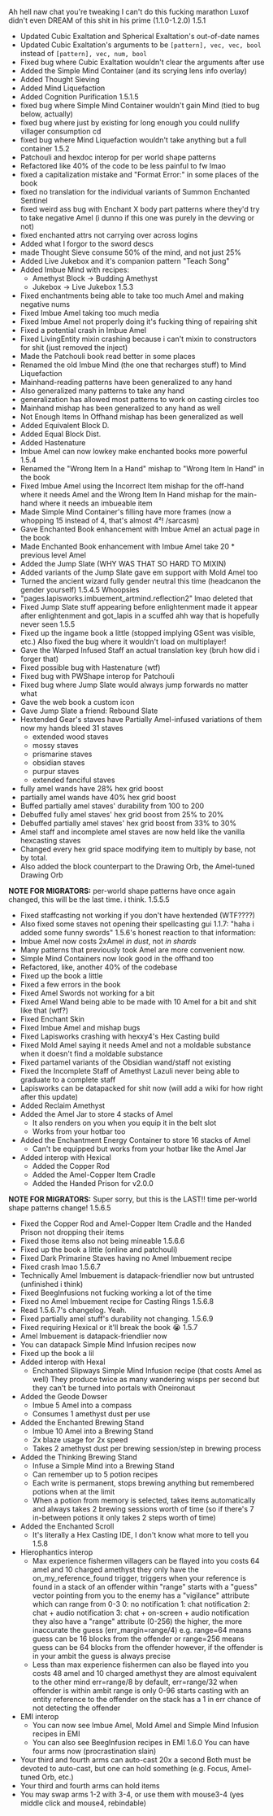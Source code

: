 Ah hell naw chat you're tweaking I can't do this fucking marathon
Luxof didn't even DREAM of this shit in his prime (1.1.0-1.2.0)
1.5.1
- Updated Cubic Exaltation and Spherical Exaltation's out-of-date names
- Updated Cubic Exaltation's arguments to be `[pattern], vec, vec, bool` instead of `[pattern], vec, num, bool`
- Fixed bug where Cubic Exaltation wouldn't clear the arguments after use
- Added the Simple Mind Container (and its scrying lens info overlay)
- Added Thought Sieving
- Added Mind Liquefaction
- Added Cognition Purification
1.5.1.5
- fixed bug where Simple Mind Container wouldn't gain Mind (tied to bug below, actually)
- fixed bug where just by existing for long enough you could nullify villager consumption cd
- fixed bug where Mind Liquefaction wouldn't take anything but a full container
1.5.2
- Patchouli and hexdoc interop for per world shape patterns
- Refactored like 40% of the code to be less painful to fw lmao
- fixed a capitalization mistake and "Format Error:" in some places of the book
- fixed no translation for the individual variants of Summon Enchanted Sentinel
- fixed weird ass bug with Enchant X body part patterns where they'd try to take negative Amel
  (i dunno if this one was purely in the devving or not)
- fixed enchanted attrs not carrying over across logins
- Added what I forgor to the sword descs
- made Thought Sieve consume 50% of the mind, and not just 25%
- Added Live Jukebox and it's companion pattern "Teach Song"
- Added Imbue Mind with recipes:
    - Amethyst Block -> Budding Amethyst
    - Jukebox -> Live Jukebox
1.5.3
- Fixed enchantments being able to take too much Amel and making negative nums
- Fixed Imbue Amel taking too much media
- Fixed Imbue Amel not properly doing it's fucking thing of repairing shit
- Fixed a potential crash in Imbue Amel
- Fixed LivingEntity mixin crashing because i can't mixin to constructors for shit (just removed the inject)
- Made the Patchouli book read better in some places
- Renamed the old Imbue Mind (the one that recharges stuff) to Mind Liquefaction
- Mainhand-reading patterns have been generalized to any hand
- Also generalized many patterns to take any hand
- generalization has allowed most patterns to work on casting circles too
- Mainhand mishap has been generalized to any hand as well
- Not Enough Items In Offhand mishap has been generalized as well
- Added Equivalent Block D.
- Added Equal Block Dist.
- Added Hastenature
- Imbue Amel can now lowkey make enchanted books more powerful
1.5.4
- Renamed the "Wrong Item In a Hand" mishap to "Wrong Item In Hand" in the book
- Fixed Imbue Amel using the Incorrect Item mishap for the off-hand where it needs Amel and the
  Wrong Item In Hand mishap for the main-hand where it needs an imbueable item
- Made Simple Mind Container's filling have more frames
  (now a whopping 15 instead of 4, that's almost 4²! /sarcasm)
- Gave Enchanted Book enhancement with Imbue Amel an actual page in the book
- Made Enchanted Book enhancement with Imbue Amel take 20 * previous level Amel
- Added the Jump Slate
  (WHY WAS THAT SO HARD TO MIXIN)
- Added variants of the Jump Slate
  gave em support with Mold Amel too
- Turned the ancient wizard fully gender neutral this time (headcanon the gender yourself)
1.5.4.5
Whoopsies
- "pages.lapisworks.imbuement_artmind.reflection2" lmao deleted that
- Fixed Jump Slate stuff appearing before enlightenment
  made it appear after enlightenment and got_lapis in a scuffed ahh way that is hopefully never seen
1.5.5
- Fixed up the ingame book a little (stopped implying GSent was visible, etc.)
  Also fixed the bug where it wouldn't load on multiplayer!
- Gave the Warped Infused Staff an actual translation key (bruh how did i forger that)
- Fixed possible bug with Hastenature (wtf)
- Fixed bug with PWShape interop for Patchouli
- Fixed bug where Jump Slate would always jump forwards no matter what
- Gave the web book a custom icon
- Gave Jump Slate a friend: Rebound Slate
- Hextended Gear's staves have Partially Amel-infused variations of them now
  my hands bleed
  31 staves
  - extended wood staves
  - mossy staves
  - prismarine staves
  - obsidian staves
  - purpur staves
  - extended fanciful staves
- fully amel wands have 28% hex grid boost
- partially amel wands have 40% hex grid boost
- Buffed partially amel staves' durability from 100 to 200
- Debuffed fully amel staves' hex grid boost from 25% to 20%
- Debuffed partially amel staves' hex grid boost from 33% to 30%
- Amel staff and incomplete amel staves are now held like the vanilla hexcasting staves
- Changed every hex grid space modifying item to multiply by base, not by total.
- Also added the block counterpart to the Drawing Orb, the Amel-tuned Drawing Orb

**NOTE FOR MIGRATORS:**
per-world shape patterns have once again changed, this will be the last time. i think.
1.5.5.5
- Fixed staffcasting not working if you don't have hextended (WTF????)
- Also fixed some staves not opening their spellcasting gui
1.1.7: "haha i added some funny swords"
1.5.6's honest reaction to that information:
- Imbue Amel now costs 2xAmel *in dust*, not *in shards*
- Many patterns that previously took Amel are more convenient now.
- Simple Mind Containers now look good in the offhand too
- Refactored, like, another 40% of the codebase
- Fixed up the book a little
- Fixed a few errors in the book
- Fixed Amel Swords not working for a bit
- Fixed Amel Wand being able to be made with 10 Amel for a bit and shit like that (wtf?)
- Fixed Enchant Skin
- Fixed Imbue Amel and mishap bugs
- Fixed Lapisworks crashing with hexxy4's Hex Casting build
- Fixed Mold Amel saying it needs Amel and not a moldable substance when it doesn't find a moldable substance
- Fixed partamel variants of the Obsidian wand/staff not existing
- Fixed the Incomplete Staff of Amethyst Lazuli never being able to graduate to a complete staff
- Lapisworks can be datapacked for shit now (will add a wiki for how right after this update)
- Added Reclaim Amethyst
- Added the Amel Jar to store 4 stacks of Amel
  - It also renders on you when you equip it in the belt slot
  - Works from your hotbar too
- Added the Enchantment Energy Container to store 16 stacks of Amel
  - Can't be equipped but works from your hotbar like the Amel Jar
- Added interop with Hexical
  - Added the Copper Rod
  - Added the Amel-Copper Item Cradle
  - Added the Handed Prison for v2.0.0

**NOTE FOR MIGRATORS:**
Super sorry, but this is the LAST!! time per-world shape patterns change!
1.5.6.5
- Fixed the Copper Rod and Amel-Copper Item Cradle and the Handed Prison not dropping their items
- Fixed those items also not being mineable
1.5.6.6
- Fixed up the book a little (online and patchouli)
- Fixed Dark Primarine Staves having no Amel Imbuement recipe
- Fixed crash lmao
1.5.6.7
- Technically Amel Imbuement is datapack-friendlier now but untrusted (unfinished i think)
- Fixed BeegInfusions not fucking working a lot of the time
- Fixed no Amel Imbuement recipe for Casting Rings
1.5.6.8
- Read 1.5.6.7's changelog. Yeah.
- Fixed partially amel stuff's durability not changing.
1.5.6.9
- Fixed requiring Hexical or it'll break the book :sob:
1.5.7
- Amel Imbuement is datapack-friendlier now
- You can datapack Simple Mind Infusion recipes now
- Fixed up the book a lil
- Added interop with Hexal
  - Enchanted Slipways
    Simple Mind Infusion recipe (that costs Amel as well)
    They produce twice as many wandering wisps per second but they can't be turned into portals with Oneironaut
- Added the Geode Dowser
  - Imbue 5 Amel into a compass
  - Consumes 1 amethyst dust per use
- Added the Enchanted Brewing Stand
  - Imbue 10 Amel into a Brewing Stand
  - 2x blaze usage for 2x speed
  - Takes 2 amethyst dust per brewing session/step in brewing process
- Added the Thinking Brewing Stand
  - Infuse a Simple Mind into a Brewing Stand
  - Can remember up to 5 potion recipes
  - Each write is permanent, stops brewing anything but remembered potions when at the limit
  - When a potion from memory is selected, takes items automatically and always takes 2 brewing
    sessions worth of time (so if there's 7 in-between potions it only takes 2 steps worth of time)
- Added the Enchanted Scroll
  - It's literally a Hex Casting IDE, I don't know what more to tell you
1.5.8
- Hierophantics interop
  - Max experience fishermen villagers can be flayed into you
    costs 64 amel and 10 charged amethyst
    they only have the on_my_reference_found trigger, triggers when your reference is found in a stack of an
    offender within "range"
      starts with a "guess" vector pointing from you to the enemy
    has a "vigilance" attribute which can range from 0-3
      0: no notification
      1: chat notification
      2: chat + audio notification
      3: chat + on-screen + audio notification
    they also have a "range" attribute (0-256)
      the higher, the more inaccurate the guess (err_margin=range/4)
      e.g. range=64 means guess can be 16 blocks from the offender
      or range=256 means guess can be 64 blocks from the offender
      however, if the offender is in your ambit the guess is always precise
  - Less than max experience fishermen can also be flayed into you
    costs 48 amel and 10 charged amethyst
    they are almost equivalent to the other mind
    err=range/8 by default, err=range/32 when offender is within ambit
    range is only 0-96
    starts casting with an entity reference to the offender on the stack
    has a 1 in err chance of not detecting the offender
- EMI interop
  - You can now see Imbue Amel, Mold Amel and Simple Mind Infusion recipes in EMI
  - You can also see BeegInfusion recipes in EMI
1.6.0
You can have four arms now (procrastination slain)
- Your third and fourth arms can auto-cast 20x a second
  Both must be devoted to auto-cast, but one can hold something (e.g. Focus, Amel-tuned Orb, etc.)
- Your third and fourth arms can hold items
- You may swap arms 1-2 with 3-4, or use them with mouse3-4 (yes middle click and mouse4, rebindable)
